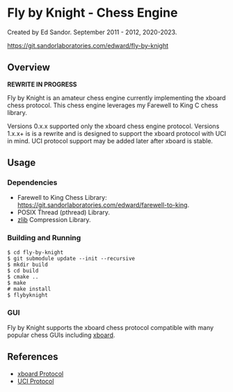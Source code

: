 # Fly by Knight - Chess Engine 
Created by Ed Sandor.
September 2011 - 2012, 2020-2023.

https://git.sandorlaboratories.com/edward/fly-by-knight

## Overview

**REWRITE IN PROGRESS**

Fly by Knight is an amateur chess engine currently implementing the xboard chess protocol.  This chess engine leverages my Farewell to King C chess library.

Versions 0.x.x supported only the xboard chess engine protocol.
Versions 1.x.x+ is is a rewrite and is designed to support the xboard protocol with UCI in mind.  UCI protocol support may be added later after xboard is stable.

## Usage

### Dependencies
- Farewell to King Chess Library: https://git.sandorlaboratories.com/edward/farewell-to-king.
- POSIX Thread (pthread) Library.
- [zlib](https://zlib.net/) Compression Library.

### Building and Running
```
$ cd fly-by-knight
$ git submodule update --init --recursive
$ mkdir build
$ cd build
$ cmake ..
$ make
# make install
$ flybyknight
```

### GUI
Fly by Knight supports the xboard chess protocol compatible with many popular chess GUIs including [xboard](https://web.archive.org/web/20230402232639/https://www.gnu.org/software/xboard/).

## References
- [xboard Protocol](https://web.archive.org/web/20230322184658/http://www.gnu.org/software/xboard/engine-intf.html)
- [UCI Protocol](https://web.archive.org/web/20230402232147/https://wbec-ridderkerk.nl/html/UCIProtocol.html)

